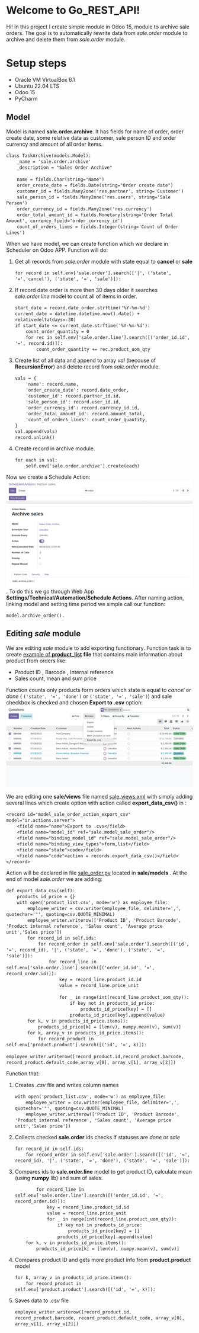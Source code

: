 ﻿# Welcome to Go_REST_API!

Hi! In this project I create simple module in Odoo 15, module to archive sale orders. The goal is to automatically rewrite data from *sale.order* module to archive and delete them from *sale.order* module. 


# Setup steps

 - Oracle VM VirtualBox 6.1
 - Ubuntu 22.04 LTS
 - Odoo 15
 - PyCharm 


## Model
Model is named **sale.order.archive**.  It has fields for name of order, order create date, some relative data as customer, sale person ID and order currency and amount of all order items.

    class TaskArchive(models.Model):
	    _name = 'sale.order.archive'
		_description = "Sales Order Archive"
    
	    name = fields.Char(string="Name")
        order_create_date = fields.Date(string="Order create date")
        customer_id = fields.Many2one('res.partner', string='Customer')
        sale_person_id = fields.Many2one('res.users', string='Sale Person')
        order_currency_id = fields.Many2one('res.currency')
        order_total_amount_id = fields.Monetary(string='Order Total Amount', currency_field='order_currency_id')
        count_of_orders_lines = fields.Integer(string='Count of Order Lines')


When we have model, we can create function which we declare in Scheduler on Odoo APP. Function will do:

 1. Get all records from *sale.order* module with state equal to  **cancel** or **sale**

        for record in self.env['sale.order'].search(['|', ('state', '=','cancel'), ('state', '=', 'sale')]):


 2. If record date order is more then 30 days older it searches *sale.order.line* model to count all of items in order.


        start_date = record.date_order.strftime('%Y-%m-%d')
        current_date = datetime.datetime.now().date() + relativedelta(days=-30)
        if start_date <= current_date.strftime('%Y-%m-%d'):
	    	count_order_quantity = 0
	    	for rec in self.env['sale.order.line'].search([('order_id.id', '=', record.id)]):
	    		count_order_quantity += rec.product_uom_qty

 3. Create list of all data and append to array *val* (becouse of **RecursionError**) and delete record from *sale.order* module.

        vals = {
	        'name': record.name,
	        'order_create_date': record.date_order,
			'customer_id': record.partner_id.id,
			'sale_person_id': record.user_id.id,
			'order_currency_id': record.currency_id.id,
			'order_total_amount_id': record.amount_total,
			'count_of_orders_lines': count_order_quantity,
		}
		val.append(vals)
		record.unlink()
		
 4. Create record in archive module.

    
        for each in val:
			self.env['sale.order.archive'].create(each)


Now we create a Schedule Action:![Schedule Action](https://github.com/JakubSlabicki/Odoo_Sale_Order_Archive/blob/main/task_2.PNG). To do this we go through Web App **Settings/Technical/Automation/Schedule Actions**. After naming action, linking model and setting time period we simple call our function:

    model.archive_order().


## Editing *sale* module

We are editing *sale* module to add exporting functionary. Function task is to create  [example of **product_list**](https://github.com/JakubSlabicki/Odoo_Sale_Order_Archive/blob/main/product_list.csv) **file** that contains main information about product from orders like:

 - Product ID , Barcode , Internal reference
 - Sales count, mean and sum price

Function counts only products form orders which state is equal to *cancel* or *done* ( `('state', '=', 'done')` or `('state', '=', 'sale')`) and sale checkbox is checked and chosen **Export to .csv** option: ![checked ](https://github.com/JakubSlabicki/Odoo_Sale_Order_Archive/blob/main/checkboxed_sales.PNG) 

We are editing one **sale/views** file named [sale_views.xml](https://github.com/JakubSlabicki/Odoo_Sale_Order_Archive/blob/main/sale%28edited_files%29/views/sale_views.xml) with simply adding several lines which create option with action called **export_data_csv()** in :

    <record id="model_sale_order_action_export_csv" model="ir.actions.server">
	    <field name="name">Export to .cvs</field>
	    <field name="model_id" ref="sale.model_sale_order"/>
		<field name="binding_model_id" ref="sale.model_sale_order"/>
		<field name="binding_view_types">form,list</field>
		<field name="state">code</field>
		<field name="code">action = records.export_data_csv()</field>
	</record>


Action will be declared in file [sale_order.py](https://github.com/JakubSlabicki/Odoo_Sale_Order_Archive/blob/main/sale%28edited_files%29/models/sale_order.py) located in **sale/models** . At the end of model *sale.order* we are adding: 

    def export_data_csv(self):
	    products_id_price = {}
		with open('product_list.csv', mode='w') as employee_file:
			employee_writer = csv.writer(employee_file, delimiter=',', quotechar='"', quoting=csv.QUOTE_MINIMAL)
			employee_writer.writerow(['Product ID', 'Product Barcode', 'Product internal reference', 'Sales count', 'Average price unit','Sales price'])
			for record_id in self.ids:
				for record_order in self.env['sale.order'].search([('id', '=', record_id), '|', ('state', '=', 'done'), ('state', '=', 'sale')]):
					for record_line in self.env['sale.order.line'].search([('order_id.id', '=', record_order.id)]):
						key = record_line.product_id.id
						value = record_line.price_unit

						for _ in range(int(record_line.product_uom_qty)):
							if key not in products_id_price:
								products_id_price[key] = []
							products_id_price[key].append(value)
			for k, v in products_id_price.items():
				products_id_price[k] = [len(v), numpy.mean(v), sum(v)]
			for k, array_v in products_id_price.items():
				for record_product in self.env['product.product'].search([('id', '=', k)]):
					employee_writer.writerow([record_product.id,record_product.barcode, record_product.default_code,array_v[0], array_v[1], array_v[2]])

Function that:
	

 1. Creates *.csv* file and writes column names



	    with open('product_list.csv', mode='w') as employee_file: 
	  		employee_writer = csv.writer(employee_file, delimiter=',', quotechar='"', quoting=csv.QUOTE_MINIMAL) 
		    employee_writer.writerow(['Product ID', 'Product Barcode', 'Product internal reference', 'Sales count', 'Average price unit','Sales price'])



 2. Collects checked  **sale.order** ids checks if statuses are *done* or *sale*

	    for record_id in self.ids:
		    for record_order in self.env['sale.order'].search([('id', '=', record_id), '|', ('state', '=', 'done'), ('state', '=', 'sale')]):
		    
 3. Compares ids to  **sale.order.line** model to get product ID, calculate mean (using **numpy** lib) and sum of sales.

			    for record_line in self.env['sale.order.line'].search([('order_id.id', '=', record_order.id)]):
					key = record_line.product_id.id
					value = record_line.price_unit
					for _ in range(int(record_line.product_uom_qty)):
						if key not in products_id_price:
							products_id_price[key] = []
						products_id_price[key].append(value)
			for k, v in products_id_price.items():
				products_id_price[k] = [len(v), numpy.mean(v), sum(v)]
 4. Compares product ID and gets more product info from **product.product** model

	    for k, array_v in products_id_price.items():
		    for record_product in self.env['product.product'].search([('id', '=', k)]):
 5. Saves data to *.csv* file

	    employee_writer.writerow([record_product.id, record_product.barcode, record_product.default_code, array_v[0], array_v[1], array_v[2]])
